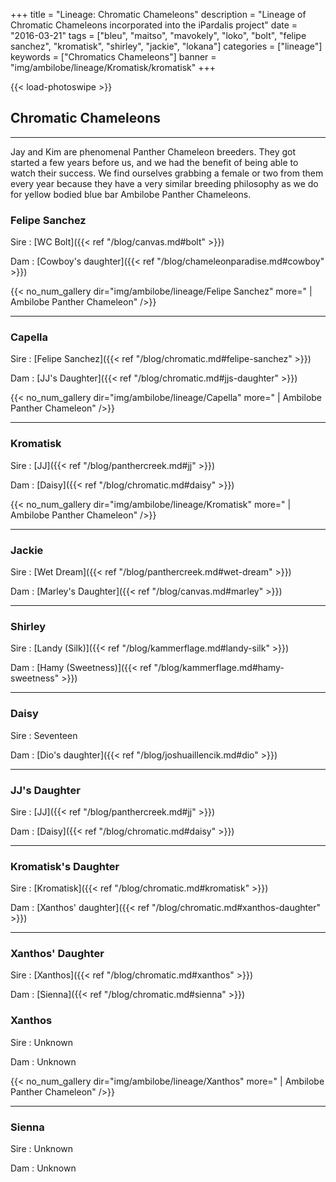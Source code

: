 +++
title = "Lineage: Chromatic Chameleons"
description = "Lineage of Chromatic Chameleons incorporated into the iPardalis project"
date = "2016-03-21"
tags = ["bleu", "maitso", "mavokely", "loko", "bolt", "felipe sanchez", "kromatisk", "shirley", "jackie", "lokana"]
categories = ["lineage"]
keywords = ["Chromatics Chameleons"]
banner = "img/ambilobe/lineage/Kromatisk/kromatisk"
+++

{{< load-photoswipe >}}

## Chromatic Chameleons

---
Jay and Kim are phenomenal Panther Chameleon breeders. They got started a few years before us, and we had the benefit of being able to watch their success. We find ourselves grabbing a female or two from them every year because they have a very similar breeding philosophy as we do for yellow bodied blue bar Ambilobe Panther Chameleons. 

### Felipe Sanchez

Sire
: [WC Bolt]({{< ref "/blog/canvas.md#bolt" >}})

Dam
: [Cowboy's daughter]({{< ref "/blog/chameleonparadise.md#cowboy" >}})

{{< no_num_gallery dir="img/ambilobe/lineage/Felipe Sanchez" more=" | Ambilobe Panther Chameleon" />}}

---

### Capella

Sire
: [Felipe Sanchez]({{< ref "/blog/chromatic.md#felipe-sanchez" >}})

Dam
: [JJ's Daughter]({{< ref "/blog/chromatic.md#jjs-daughter" >}})

{{< no_num_gallery dir="img/ambilobe/lineage/Capella" more=" | Ambilobe Panther Chameleon" />}}

---

### Kromatisk

Sire
: [JJ]({{< ref "/blog/panthercreek.md#jj" >}})

Dam
: [Daisy]({{< ref "/blog/chromatic.md#daisy" >}})

{{< no_num_gallery dir="img/ambilobe/lineage/Kromatisk" more=" | Ambilobe Panther Chameleon" />}}

---

### Jackie

Sire
: [Wet Dream]({{< ref "/blog/panthercreek.md#wet-dream" >}})

Dam
: [Marley's Daughter]({{< ref "/blog/canvas.md#marley" >}})

---

### Shirley

Sire
: [Landy (Silk)]({{< ref "/blog/kammerflage.md#landy-silk" >}})

Dam
: [Hamy (Sweetness)]({{< ref "/blog/kammerflage.md#hamy-sweetness" >}})

---

### Daisy

Sire
: Seventeen

Dam
: [Dio's daughter]({{< ref "/blog/joshuaillencik.md#dio" >}})

---

### JJ's Daughter

Sire
: [JJ]({{< ref "/blog/panthercreek.md#jj" >}})

Dam
: [Daisy]({{< ref "/blog/chromatic.md#daisy" >}})

---

### Kromatisk's Daughter

Sire
: [Kromatisk]({{< ref "/blog/chromatic.md#kromatisk" >}})

Dam
: [Xanthos' daughter]({{< ref "/blog/chromatic.md#xanthos-daughter" >}})

---

### Xanthos' Daughter

Sire
: [Xanthos]({{< ref "/blog/chromatic.md#xanthos" >}})

Dam
: [Sienna]({{< ref "/blog/chromatic.md#sienna" >}})

### Xanthos

Sire
: Unknown

Dam
: Unknown

{{< no_num_gallery dir="img/ambilobe/lineage/Xanthos" more=" | Ambilobe Panther Chameleon" />}}

---

### Sienna

Sire
: Unknown

Dam
: Unknown